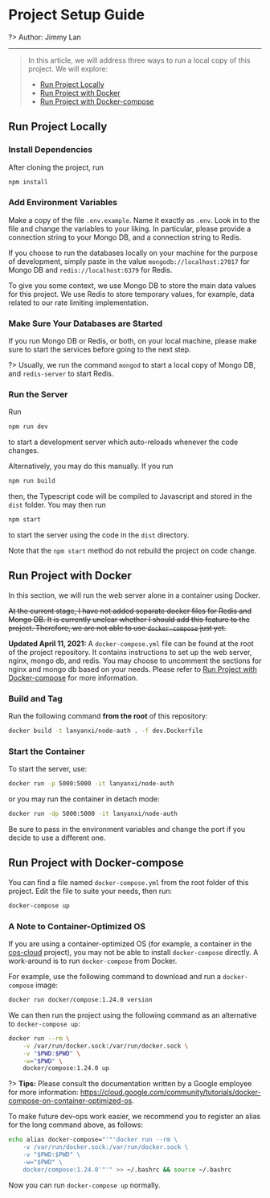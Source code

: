 # Project Setup Guide

?> Author: Jimmy Lan

---

> In this article, we will address three ways to run a local copy of this project.
> We will explore:
> 
> * [Run Project Locally](#run-project-locally)
> * [Run Project with Docker](#run-project-with-docker)
> * [Run Project with Docker-compose](#run-project-with-docker-compose)

## Run Project Locally

### Install Dependencies

After cloning the project, run
```bash
npm install
```

### Add Environment Variables

Make a copy of the file `.env.example`. 
Name it exactly as `.env`.
Look in to the file and change the variables to your liking.
In particular, please provide a connection string to your Mongo DB, and a connection string to Redis.

If you choose to run the databases locally on your machine for the purpose of development, simply paste in the value `mongodb://localhost:27017` for Mongo DB and `redis://localhost:6379` for Redis.

To give you some context, we use Mongo DB to store the main data values for this project.
We use Redis to store temporary values, for example, data related to our rate limiting implementation.

### Make Sure Your Databases are Started

If you run Mongo DB or Redis, or both, on your local machine, please make sure to start the services before going to the next step.

?> Usually, we run the command `mongod` to start a local copy of Mongo DB, and `redis-server` to start Redis.

### Run the Server

Run
```bash
npm run dev
```

to start a development server which auto-reloads whenever the code changes.

Alternatively, you may do this manually.
If you run
```bash
npm run build
```

then, the Typescript code will be compiled to Javascript and stored in the `dist` folder.
You may then run 
```bash
npm start
```

to start the server using the code in the `dist` directory.

Note that the `npm start` method do not rebuild the project on code change.

## Run Project with Docker

In this section, we will run the web server alone in a container using Docker.

<strike>At the current stage, I have not added separate docker files for Redis and Mongo DB.
It is currently unclear whether I should add this feature to the project.
Therefore, we are not able to use `docker-compose` just yet.</strike>

**Updated April 11, 2021:**
A `docker-compose.yml` file can be found at the root of the project repository.
It contains instructions to set up the web server, nginx, mongo db, and redis.
You may choose to uncomment the sections for nginx and mongo db based on your needs.
Please refer to [Run Project with Docker-compose](#run-project-with-docker-compose) for more information.

### Build and Tag

Run the following command **from the root** of this repository:

```bash
docker build -t lanyanxi/node-auth . -f dev.Dockerfile
```

### Start the Container

To start the server, use:

```bash
docker run -p 5000:5000 -it lanyanxi/node-auth
```

or you may run the container in detach mode:

```bash
docker run -dp 5000:5000 -it lanyanxi/node-auth
```

Be sure to pass in the environment variables and change the port if you decide to use a different one.

## Run Project with Docker-compose

You can find a file named `docker-compose.yml` from the root folder of this project.
Edit the file to suite your needs, then run:

```bash
docker-compose up
```

### A Note to Container-Optimized OS

If you are using a container-optimized OS (for example, a container in the [cos-cloud](https://cloud.google.com/container-optimized-os/docs) project), you may not be able to install `docker-compose` directly.
A work-around is to run `docker-compose` from Docker.

For example, use the following command to download and run a `docker-compose` image:
```bash
docker run docker/compose:1.24.0 version
```

We can then run the project using the following command as an alternative to `docker-compose up`:
```bash
docker run --rm \
    -v /var/run/docker.sock:/var/run/docker.sock \
    -v "$PWD:$PWD" \
    -w="$PWD" \
    docker/compose:1.24.0 up
```

?> **Tips:** Please consult the documentation written by a Google employee for more information: https://cloud.google.com/community/tutorials/docker-compose-on-container-optimized-os.

To make future dev-ops work easier, we recommend you to register an alias for the long command above, as follows:
```bash
echo alias docker-compose="'"'docker run --rm \
    -v /var/run/docker.sock:/var/run/docker.sock \
    -v "$PWD:$PWD" \
    -w="$PWD" \
    docker/compose:1.24.0'"'" >> ~/.bashrc && source ~/.bashrc
```

Now you can run `docker-compose up` normally.

